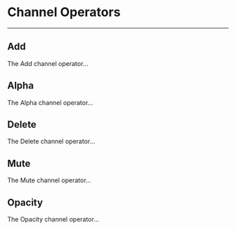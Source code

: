 # Channel Operators

---

## Add

The Add channel operator...

## Alpha

The Alpha channel operator...

## Delete

The Delete channel operator...

## Mute

The Mute channel operator...

## Opacity

The Opacity channel operator...
